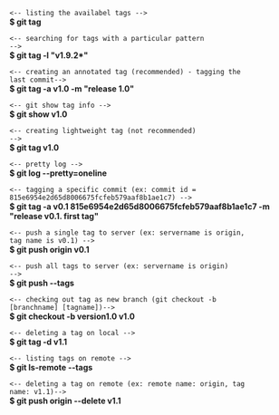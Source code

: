 <code><-- listing the availabel tags --></code><br>
<strong>$ git tag</strong></br>

<code><-- searching for tags with a particular pattern --></code><br>
<strong>$ git tag -l "v1.9.2*"</strong></br>

<code><-- creating an annotated tag (recommended) - tagging the last commit--></code><br>
<strong>$ git tag -a v1.0 -m "release 1.0"</strong></br>

<code><-- git show tag info --></code><br>
<strong>$ git show v1.0</strong></br>

<code><-- creating lightweight tag (not recommended) --></code><br>
<strong>$ git tag v1.0</strong></br>

<code><-- pretty log --></code><br>
<strong>$ git log --pretty=oneline</strong></br>

<code><-- tagging a specific commit (ex: commit id = 815e6954e2d65d8006675fcfeb579aaf8b1ae1c7) --></code><br>
<strong>$ git tag -a v0.1 815e6954e2d65d8006675fcfeb579aaf8b1ae1c7 -m "release v0.1. first tag"</strong></br>

<code><-- push a single tag to server (ex: servername is origin, tag name is v0.1) --></code><br>
<strong>$ git push origin v0.1</strong></br>

<code><-- push all tags to server (ex: servername is origin) --></code><br>
<strong>$ git push --tags</strong></br>

<code><-- checking out tag as new branch (git checkout -b [branchname] [tagname])--></code><br>
<strong>$ git checkout -b version1.0 v1.0</strong></br>

<code><-- deleting a tag on local --></code><br>
<strong>$ git tag -d v1.1</strong></br>

<code><-- listing tags on remote --></code><br>
<strong>$ git ls-remote --tags</strong></br>

<code><-- deleting a tag on remote (ex: remote name: origin, tag name: v1.1)--></code><br>
<strong>$ git push origin --delete v1.1</strong></br>
